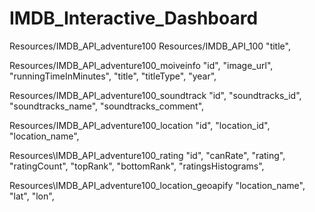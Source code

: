 # IMDB_Interactive_Dashboard

Resources/IMDB_API_adventure100
Resources/IMDB_API_100
"title",

Resources/IMDB_API_adventure100_moiveinfo
"id",
"image_url",
"runningTimeInMinutes",
"title",
"titleType",
"year",

Resources/IMDB_API_adventure100_soundtrack
"id",
"soundtracks_id",
"soundtracks_name",
"soundtracks_comment",

Resources/IMDB_API_adventure100_location
"id",
"location_id",
"location_name",

Resources\IMDB_API_adventure100_rating
"id",
"canRate",
"rating",
"ratingCount",
"topRank",
"bottomRank",
"ratingsHistograms",

Resources\IMDB_API_adventure100_location_geoapify
"location_name",
"lat",
"lon",
